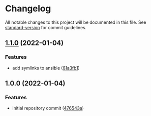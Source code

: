 # Changelog

All notable changes to this project will be documented in this file. See [standard-version](https://github.com/conventional-changelog/standard-version) for commit guidelines.

## [1.1.0](https://github.com/wayofdev/docker-ansible/compare/v1.0.0...v1.1.0) (2022-01-04)


### Features

* add symlinks to ansible ([61a3fb1](https://github.com/wayofdev/docker-ansible/commit/61a3fb11d3d24a5b5e93fbd4f3f9084e162f1597))

## 1.0.0 (2022-01-04)


### Features

* initial repository commit ([476543a](https://github.com/wayofdev/docker-ansible/commit/476543a95f86352bf54ff0ccf2dcf6f25da05baa))
